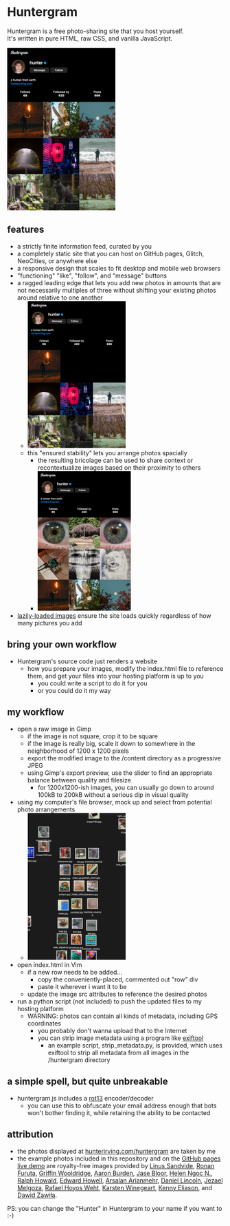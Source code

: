 # Huntergram
Huntergram is a free photo-sharing site that you host yourself.<br>It's written in pure HTML, raw CSS, and vanilla JavaScript.

<a href="https://hunterirving.github.io/Huntergram/"><img src="readme_images/huntergram.png" width="50%" height="50%"></a>

## features
* a strictly finite information feed, curated by you
* a completely static site that you can host on GitHub pages, Glitch, NeoCities, or anywhere else
* a responsive design that scales to fit desktop and mobile web browsers
* "functioning" "like", "follow", and "message" buttons
* a ragged leading edge that lets you add new photos in amounts that are not necessarily multiples of three without shifting your existing photos around relative to one another
  * <img src="readme_images/ragged_leading_edge.png" width="50%" height="50%">
  * this "ensured stability" lets you arrange photos spacially
    * the resulting bricolage can be used to share context or recontextualize images based on their proximity to others
    * <img src="readme_images/collage.png" width="50%" height="50%">
* <a href="https://addyosmani.com/blog/lazy-loading/">lazily-loaded images</a> ensure the site loads quickly regardless of how many pictures you add

## bring your own workflow
* Huntergram's source code just renders a website
  * how you prepare your images, modify the index.html file to reference them, and get your files into your hosting platform is up to you
    * you could write a script to do it for you
    * or you could do it my way

## my workflow
* open a raw image in Gimp
  * if the image is not square, crop it to be square
  * if the image is really big, scale it down to somewhere in the neighborhood of 1200 x 1200 pixels
  * export the modified image to the /content directory as a progressive JPEG
  * using Gimp's export preview, use the slider to find an appropriate balance between quality and filesize
      * for 1200x1200-ish images, you can usually go down to around 100kB to 200kB without a serious dip in visual quality
* using my computer's file browser, mock up and select from potential photo arrangements
  * <img src="readme_images/finder.png" width="50%" height="50%">
* open index.html in Vim
  * if a new row needs to be added...
    * copy the conveniently-placed, commented out "row" div
    * paste it wherever i want it to be
  * update the image src attributes to reference the desired photos
* run a python script (not included) to push the updated files to my hosting platform
  * WARNING: photos can contain all kinds of metadata, including GPS coordinates
    * you probably don't wanna upload that to the Internet
    * you can strip image metadata using a program like <a href="https://exiftool.org/">exiftool</a>
      * an example script, strip_metadata.py, is provided, which uses exiftool to strip all metadata from all images in the /huntergram directory

## a simple spell, but quite unbreakable
* huntergram.js includes a <a href="https://en.wikipedia.org/wiki/ROT13">rot13</a> encoder/decoder
  * you can use this to obfuscate your email address enough that bots won't bother finding it, while retaining the ability   to be contacted

## attribution
* the photos displayed at <a href="https://hunterirving.com/huntergram">hunterirving.com/huntergram</a> are taken by me
* the example photos included in this repository and on the <a href="https://hunterirving.github.io/Huntergram/">GitHub pages live demo</a> are royalty-free images provided by <a href="https://unsplash.com/photos/5DIFvVwe6wk">Linus Sandvide</a>, <a href="https://unsplash.com/photos/8hIErEH5pr0">Ronan Furuta</a>, <a href="https://unsplash.com/photos/aFMsnhkZoJg">Griffin Wooldridge</a>, <a href="https://unsplash.com/photos/gmy25xvSkq8">Aaron Burden</a>, <a href="https://unsplash.com/photos/oCZHIa1D4EU">Jase Bloor</a>, <a href="https://unsplash.com/photos/EOc0OgfHecs">Helen Ngoc N.</a>, <a href="https://unsplash.com/photos/GSCtoEEqntQ">Ralph Howald</a>, <a href="https://unsplash.com/photos/rgcJWAxaubg">Edward Howell</a>, <a            href="https://unsplash.com/photos/m0brfG9nMPs">Arsalan Arianmehr</a>, <a href="https://unsplash.com/photos/Mn3lkbSQRLY">Daniel Lincoln</a>, <a href="https://unsplash.com/photos/alY6_OpdwRQ">Jezael Melgoza</a>, <a href="https://unsplash.com/photos/EfqQLK5T_lE">Rafael Hoyos Weht</a>, <a href="https://unsplash.com/photos/PpKla8Qtv8c">Karsten Winegeart</a>, <a href="https://unsplash.com/photos/lJ6iASrFAnQ">Kenny Eliason</a>, and <a href="https://unsplash.com/photos/9P2-bzjvIHk">Dawid Zawiła</a>.

PS: you can change the "Hunter" in Huntergram to your name if you want to :-)
